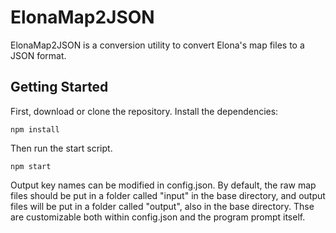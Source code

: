 # ElonaMap2JSON

ElonaMap2JSON is a conversion utility to convert Elona's map files to a JSON format.


## Getting Started

First, download or clone the repository. Install the dependencies:

```
npm install
```

Then run the start script.

```
npm start
```

Output key names can be modified in config.json. By default, the raw map files should be put in a folder called "input" in the base directory, and output files will be put in a folder called "output", also in the base directory. Thse are customizable both within config.json and the program prompt itself.
